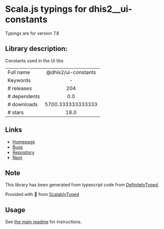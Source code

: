 
# Scala.js typings for dhis2__ui-constants

Typings are for version 7.8

## Library description:
Constants used in the UI libs

|                    |                 |
| ------------------ | :-------------: |
| Full name          | @dhis2/ui-constants |
| Keywords           | - |
| # releases         | 204 |
| # dependents       | 0.0 |
| # downloads        | 5700.333333333333 |
| # stars            | 18.0 |

## Links
- [Homepage](https://github.com/dhis2/ui#readme)
- [Bugs](https://github.com/dhis2/ui/issues)
- [Repository](https://github.com/dhis2/ui)
- [Npm](https://www.npmjs.com/package/%40dhis2%2Fui-constants)
    


## Note
This library has been generated from typescript code from [DefinitelyTyped](https://definitelytyped.org).

Provided with :purple_heart: from [ScalablyTyped](https://github.com/oyvindberg/ScalablyTyped)

## Usage
See [the main readme](../../readme.md) for instructions.


